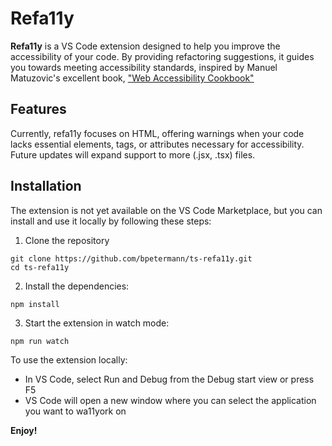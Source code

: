 # Refa11y

**Refa11y** is a VS Code extension designed to help you improve the accessibility of your code. By providing refactoring suggestions, it guides you towards meeting accessibility standards, inspired by Manuel Matuzovic's excellent book, ["Web Accessibility Cookbook"](https://www.oreilly.com/library/view/web-accessibility-cookbook/9781098145590/)

## Features

Currently, refa11y focuses on HTML, offering warnings when your code lacks essential elements, tags, or attributes necessary for accessibility. Future updates will expand support to more (.jsx, .tsx) files.

## Installation

The extension is not yet available on the VS Code Marketplace, but you can install and use it locally by following these steps:

1. Clone the repository

```
git clone https://github.com/bpetermann/ts-refa11y.git
cd ts-refa11y
```

2. Install the dependencies:

```
npm install
```

3. Start the extension in watch mode:

```
npm run watch
```

To use the extension locally:

- In VS Code, select Run and Debug from the Debug start view or press F5
- VS Code will open a new window where you can select the application you want to wa11york on

**Enjoy!**
